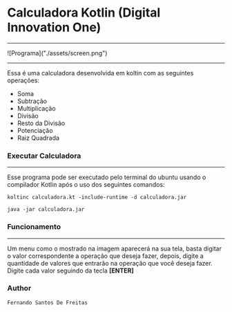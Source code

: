 # Calculadora Kotlin (Digital Innovation One)
<hr>
![Programa]("./assets/screen.png")

<hr>

Essa é uma calculadora desenvolvida em koltin com as seguintes operações:
* Soma
* Subtração
* Multiplicação
* Divisão
* Resto da Divisão
* Potenciação
* Raiz Quadrada

### Executar Calculadora
<hr>

Esse programa pode ser executado pelo terminal do ubuntu usando o compilador Kotlin após o uso dos seguintes comandos:

```
koltinc calculadora.kt -include-runtime -d calculadora.jar
```
```
java -jar calculadora.jar
```

### Funcionamento
<hr>

Um menu como o mostrado na imagem aparecerá na sua tela, basta digitar o valor correspondente a operação que deseja fazer, depois, digite a quantidade de valores que entrarão na operação que você deseja fazer.
Digite cada valor seguindo da tecla **[ENTER]**

### Author

```
Fernando Santos De Freitas
```
